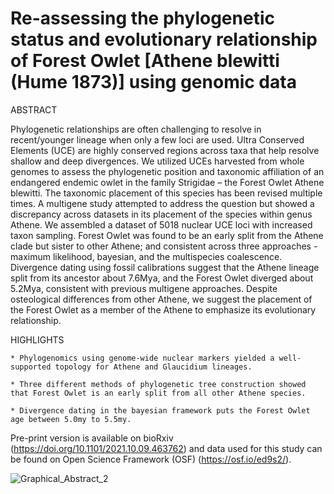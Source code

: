 # Re-assessing the phylogenetic status and evolutionary relationship of Forest Owlet [Athene blewitti (Hume 1873)] using genomic data

ABSTRACT

Phylogenetic relationships are often challenging to resolve in recent/younger lineage when only a few loci are used. Ultra Conserved Elements (UCE) are highly conserved regions across taxa that help resolve shallow and deep divergences. We utilized UCEs harvested from whole genomes to assess the phylogenetic position and taxonomic affiliation of an endangered endemic owlet in the family Strigidae – the Forest Owlet Athene blewitti. The taxonomic placement of this species has been revised multiple times. A multigene study attempted to address the question but showed a discrepancy across datasets in its placement of the species within genus Athene. We assembled a dataset of 5018 nuclear UCE loci with increased taxon sampling. Forest Owlet was found to be an early split from the Athene clade but sister to other Athene; and consistent across three approaches - maximum likelihood, bayesian, and the multispecies coalescence. Divergence dating using fossil calibrations suggest that the Athene lineage split from its ancestor about 7.6Mya, and the Forest Owlet diverged about 5.2Mya, consistent with previous multigene approaches. Despite osteological differences from other Athene, we suggest the placement of the Forest Owlet as a member of the Athene to emphasize its evolutionary relationship.


HIGHLIGHTS

    * Phylogenomics using genome-wide nuclear markers yielded a well-supported topology for Athene and Glaucidium lineages.

    * Three different methods of phylogenetic tree construction showed that Forest Owlet is an early split from all other Athene species.

    * Divergence dating in the bayesian framework puts the Forest Owlet age between 5.0my to 5.5my.
    


Pre-print version is available on bioRxiv (https://doi.org/10.1101/2021.10.09.463762) and data used for this study can be found on Open Science Framework (OSF) (https://osf.io/ed9s2/).  


![Graphical_Abstract_2](https://user-images.githubusercontent.com/61734552/136191609-47028ce9-6f8d-463c-b265-92964bde0cc7.jpg)


